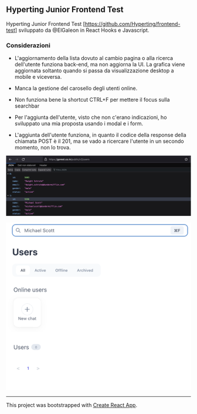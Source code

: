 


## Hyperting Junior Frontend Test
Hyperting Junior Frontend Test [https://github.com/Hyperting/frontend-test] sviluppato da @ElGaleon in React Hooks e Javascript.

### Considerazioni
- L'aggiornamento della lista dovuto al cambio pagina o alla ricerca dell'utente funziona back-end, ma non aggiorna la UI. La grafica viene aggiornata soltanto quando si passa da visualizzazione desktop a mobile e viceversa.

- Manca la gestione del carosello degli utenti online.

- Non funziona bene la shortcut CTRL+F per mettere il focus sulla searchbar

- Per l'aggiunta dell'utente, visto che non c'erano indicazioni, ho sviluppato una mia proposta usando i modal e i form.

- L'aggiunta dell'utente funziona, in quanto il codice della response della chiamata POST è il 201, ma se vado a ricercare l'utente in un secondo momento, non lo trova.

![title](/images/get_request.png)

![image.info](/images/in_app_research.png)


---
This project was bootstrapped with [Create React App](https://github.com/facebook/create-react-app).